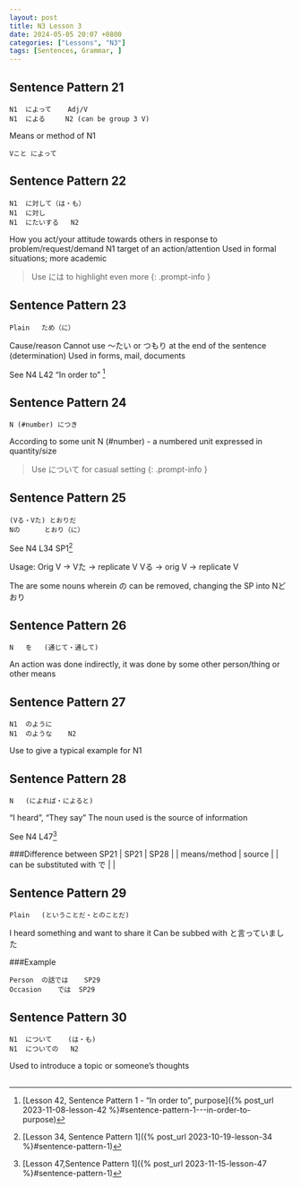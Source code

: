 ```yaml
---
layout: post
title: N3 Lesson 3
date: 2024-05-05 20:07 +0800
categories: ["Lessons", "N3"]
tags: [Sentences, Grammar, ]
---
```


## Sentence Pattern 21
```
N1	によって	Adj/V
N1	による		N2 (can be group 3 V)
```	
Means or method of N1
			
```
Vこと	によって
```
				
## Sentence Pattern 22
```
N1	に対して（は・も）
N1	に対し
N1	にたいする	N2
```
How you act/your attitude towards others in response to problem/request/demand
N1 target of an action/attention
Used in formal situations; more academic

> Use には to highlight even more
{: .prompt-info }
 
## Sentence Pattern 23
```
Plain	ため（に）
```
Cause/reason
Cannot use ～たい or つもり at the end of the sentence (determination)
Used in forms, mail, documents

See N4 L42 “In order to” [^fn1]

## Sentence Pattern 24
```
N (#number) につき
```
According to some unit
N (#number) - a numbered unit expressed in quantity/size

> Use について for casual setting
{: .prompt-info }

## Sentence Pattern 25
```
(Vる・Vた)	とおりだ
Nの		とおり（に）
```
See N4 L34 SP1[^fn2]

Usage:
Orig V	-> Vた		-> replicate V
Vる	-> orig V	-> replicate V

The are some nouns wherein の can be removed, changing the SP into Nどおり

## Sentence Pattern 26
```
N	を	(通じて・通して)
```
An action was done indirectly, it was done by some other person/thing or other means
 
## Sentence Pattern 27
```
N1	のように
N1	のような	N2
```
Use to give a typical example for N1

## Sentence Pattern 28
```
N	(によれば・によると)
```
“I heard”, “They say”
The noun used is the source of information

See N4 L47[^fn3]

###Difference between SP21
| SP21 | SP28 |
|  means/method | source |
| can be substituted with で | |

## Sentence Pattern 29
```
Plain	(ということだ・とのことだ)
````
I heard something and want to share it
Can be subbed with と言っていました	

###Example
```
Person	の話では	SP29
Occasion	では	SP29
```

## Sentence Pattern 30
```
N1	について	(は・も)
N1	についての	N2
```
Used to introduce a topic or someone’s thoughts

##
[^fn1]: [Lesson 42, Sentence Pattern 1 - “In order to”, purpose]({% post_url 2023-11-08-lesson-42 %}#sentence-pattern-1---in-order-to-purpose)
[^fn2]: [Lesson 34, Sentence Pattern 1]({% post_url 2023-10-19-lesson-34 %}#sentence-pattern-1)
[^fn3]: [Lesson 47,Sentence Pattern 1]({% post_url 2023-11-15-lesson-47 %}#sentence-pattern-1)

